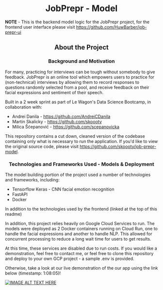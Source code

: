 <h1 align='center'>JobPrepr - Model</h1>

**NOTE** - This is the backend model logic for the JobPrepr project, for the frontend user interface please visit https://github.com/HuwBarber/job-prepr-ui



<h2 align='center'> About the Project</h2>

<h3 align='center'>Background and Motivation</h3>

For many, practicing for interviews can be tough without somebody to give feedback. JobPrepr is an online tool which empowers users to practice for (non-technical) interviews by allowing them to record responses to questions randomly selected from a pool, and receive feedback on their facial expressions and sentiment of their speech.

Built in a 2 week sprint as part of Le Wagon's Data Science Bootcamp, in collaboration with:

- Andrei Danila - https://github.com/AndreiCDanila
- Martin Skalicky - https://github.com/skoooty
- Milica Šćepanović - https://github.com/scepanovicka

This repository contains a cut down, cleaned version of the codebase containing only what is necessary to run the application. If you'd like to view the original source code, please visit https://github.com/skoooty/job-prepr-model.

<h3 align='center'>Technologies and Frameworks Used - Models & Deployment</h3>

The model building portion of the project used a number of technologies and frameworks, including:

- Tensorflow Keras - CNN facial emotion recognition
- FastAPI
- Docker

In addition to the technologies used by the frontend (linked at the top of this readme)

In addition, this project relies heavily on Google Cloud Services to run. The models were deployed as 2 Docker containers running on Cloud Run, one to handle the facial expressions and another to handle NLP. This allowed for concurrent processing to reduce a long wait time for users to get results.

At this time, these services are disabled due to run costs. If you would like a demonstration, feel free to contact me, or feel free to clone this repository and deploy to your own GCP project - a sample .env is provided.

Otherwise, take a look at our live demonstration of the our app using the link below (timestamp: 1:08:05)!

[![IMAGE ALT TEXT HERE](https://img.youtube.com/vi/slVi4kWBiH4/0.jpg)](https://youtu.be/slVi4kWBiH4?t=4083)



